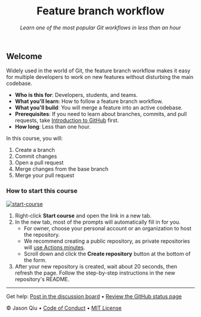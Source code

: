 <header>

# Feature branch workflow

_Learn one of the most popular Git workflows in less than an hour_

</header>

## Welcome

Widely used in the world of Git, the feature branch workflow makes it easy for multiple developers to work on new features without disturbing the main codebase.

- **Who is this for**: Developers, students, and teams.
- **What you'll learn**: How to follow a feature branch workflow.
- **What you'll build**: You will merge a feature into an active codebase.
- **Prerequisites**: If you need to learn about branches, commits, and pull requests, take [Introduction to GitHub](https://github.com/skills/introduction-to-github) first.
- **How long**: Less than one hour.

In this course, you will:

1. Create a branch
2. Commit changes
3. Open a pull request
4. Merge changes from the base branch
5. Merge your pull request

### How to start this course

[![start-course](https://user-images.githubusercontent.com/1221423/235727646-4a590299-ffe5-480d-8cd5-8194ea184546.svg)](https://github.com/new?template_owner=jasonqiu212&template_name=feature-branch-workflow&owner=%40me&name=feature-branch-workflow&visibility=public)

1. Right-click **Start course** and open the link in a new tab.
2. In the new tab, most of the prompts will automatically fill in for you.
   - For owner, choose your personal account or an organization to host the repository.
   - We recommend creating a public repository, as private repositories will [use Actions minutes](https://docs.github.com/en/billing/managing-billing-for-github-actions/about-billing-for-github-actions).
   - Scroll down and click the **Create repository** button at the bottom of the form.
3. After your new repository is created, wait about 20 seconds, then refresh the page. Follow the step-by-step instructions in the new repository's README.

<footer>

---

Get help: [Post in the discussion board](https://github.com/jasonqiu212/feature-branch-workflow/discussions/categories/q-a) &bull; [Review the GitHub status page](https://www.githubstatus.com/)

&copy; Jason Qiu &bull; [Code of Conduct](https://www.contributor-covenant.org/version/2/1/code_of_conduct/code_of_conduct.md) &bull; [MIT License](https://gh.io/mit)

</footer>
